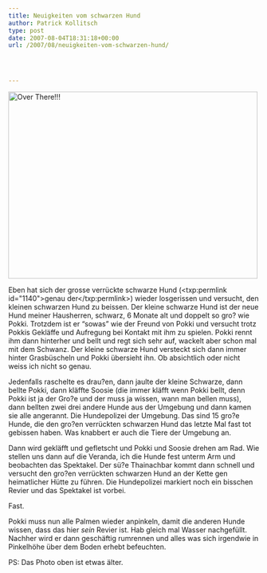 ```yaml
---
title: Neuigkeiten vom schwarzen Hund
author: Patrick Kollitsch
type: post
date: 2007-08-04T18:31:18+00:00
url: /2007/08/neuigkeiten-vom-schwarzen-hund/




---
```

<div class="flickr">
  <a href="http://www.flickr.com/photo.gne?id=950787266" title="Over There!!!"><img src="//static.flickr.com/1309/950787266_1d996afa0f.jpg" title="Over There!!!" alt="Over There!!!" width="500" height="375" /></a>
</div>

Eben hat sich der grosse verrückte schwarze Hund (<txp:permlink id="1140">genau der</txp:permlink>) wieder losgerissen und versucht, den kleinen schwarzen Hund zu beissen. Der kleine schwarze Hund ist der neue Hund meiner Hausherren, schwarz, 6 Monate alt und doppelt so gro? wie Pokki. Trotzdem ist er &#8220;sowas&#8221; wie der Freund von Pokki und versucht trotz Pokkis Gekläffe und Aufregung bei Kontakt mit ihm zu spielen. Pokki rennt ihm dann hinterher und bellt und regt sich sehr auf, wackelt aber schon mal mit dem Schwanz. Der kleine schwarze Hund versteckt sich dann immer hinter Grasbüscheln und Pokki übersieht ihn. Ob absichtlich oder nicht weiss ich nicht so genau. 

Jedenfalls raschelte es drau?en, dann jaulte der kleine Schwarze, dann bellte Pokki, dann kläffte Soosie (die immer kläfft wenn Pokki bellt, denn Pokki ist ja der Gro?e und der muss ja wissen, wann man bellen muss), dann bellten zwei drei andere Hunde aus der Umgebung und dann kamen sie alle angerannt. Die Hundepolizei der Umgebung. Das sind 15 gro?e Hunde, die den gro?en verrückten schwarzen Hund das letzte Mal fast tot gebissen haben. Was knabbert er auch die Tiere der Umgebung an. 

Dann wird gekläfft und gefletscht und Pokki und Soosie drehen am Rad. Wie stellen uns dann auf die Veranda, ich die Hunde fest unterm Arm und beobachten das Spektakel. Der sü?e Thainachbar kommt dann schnell und versucht den gro?en verrückten schwarzen Hund an der Kette gen heimatlicher Hütte zu führen. Die Hundepolizei markiert noch ein bisschen Revier und das Spektakel ist vorbei.

Fast.

Pokki muss nun alle Palmen wieder anpinkeln, damit die anderen Hunde wissen, dass das hier _sein_ Revier ist. Hab gleich mal Wasser nachgefüllt. Nachher wird er dann geschäftig rumrennen und alles was sich irgendwie in Pinkelhöhe über dem Boden erhebt befeuchten. 

PS: Das Photo oben ist etwas älter.